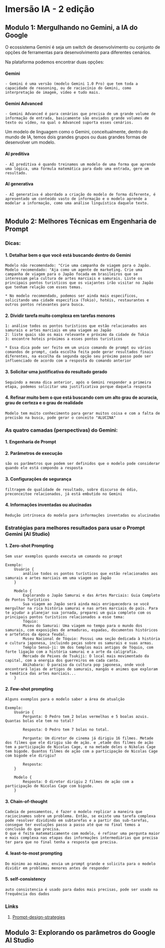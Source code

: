 # Imersão IA - 2 edição

## Modulo 1: Mergulhando no Gemini, a IA do Google

O ecossistema Gemini é seja um switch de desenvolvimento ou conjunto de opções de ferramentas para desenvolvimento para diferentes cenários.

Na plataforma podemos encontrar duas opções:
#### Gemini
    - Gemini é uma versão (modelo Gemini 1.0 Pro) que tem toda a capacidade de reasoning, ou de raciocínio do Gemini, como interpretação de imagem, vídeo e tudo mais.
#### Gemini Advanced
    - Gemini Advanced é para cenários que precisa de um grande volume de informação de entrada, basicamente são enviados grande volumes de texto ou vídeo, na qual o Advanced suporta esses cenários.

Um modelo de linguagem como o Gemini, conceitualmente, dentro do mundo de IA, temos dois grandes grupos ou duas grandes formas de desenvolver um modelo.
#### AI preditiva
    - AI preditiva é quando treinamos um modelo de uma forma que aprende uma lógica, uma fórmula matemática para dado uma entrada, gere um resultado.
#### AI generativa
    - AI generativa é abordado a criação do modelo de forma diferente, é apresentado um conteúdo vasto de informação e o modelo aprende a modelar a informação, como uma análise linguística daquele texto.



#
## Modulo 2: Melhores Técnicas em Engenharia de Prompt

### Dicas:
#### 1. Detalhar bem o que você está buscando dentro do Gemini
    Modelo não recomendado: "Crie uma campanha de viagem para o Japão.
    Modelo recomendado: "Aja como um agente de marketing. Crie uma campanha de viagem para o Japão focada em brasileiros que se interessam pela cultura de artes marciais e samurais. Liste os principais pontos turisticos que os viajantes irão visitar no Japão que tenham relação com esses temas.
    
    * No modelo recomendado, podemos ser ainda mais especificos, solicitando uma cidade especifica (Tokio), hotéis, restaurantes e outros pontos relevantes para busca.
    
#### 2. Dividir tarefa muito complexa em tarefas menores
    1: análise todos os pontos turísticos que estão relacionados aos samurais e artes marciais em uma viagem ao Japão
    2: liste quais são os mais relevante e próximo da cidade de Tokio
    3: encontre hoteis próximos a esses pontos turisticos
    
    * Essa dica pode ser feito em um unico comando de prompt ou vários comandos de prompt, cada escolha feita pode gerar resultados finais diferentes, na escolha da segunda opção seu próximo passo pode ser influenciado de acordo com a resposta do comando anterior 
    
#### 3. Solicitar uma justificativa do resultado gerado
    Seguindo a mesma dica anterior, após o Gemini responder a primeira etapa, podemos solicitar uma justificativa porque daquela resposta
        
#### 4. Refinar muito bem o que está buscando com um alto grau de acuracia, grau de certeza e o grau de realidade
    Modelo tem muito conhecimento para gerar muitos coisa e com a falta de precisão na busca, pode gerar o conceito "ALUCINA"



### As quatro camadas (perspectivas) do Gemini:
#### 1. Engenharia de Prompt
#### 2. Parâmetros de execução
    são os parâmetros que podem ser definidos que o modelo pode considerar quando ele está compondo a resposta
#### 3. Configurações de segurança
    filtragem de qualidade de resultado, sobre discurso de ódio, preconceitoe relacionados, já está embutido no Gemini
#### 4. Informações inventadas ou alucinadas
    Redução intrínseca do modelo para informações inventadas ou alucinadas



### Estratégias para melhores resultados para usar o Prompt Gemini (AI Studio)
#### 1. Zero-shot Prompting
    Sem usar exemplos quando executa um comando no prompt

    Exemplo:
        Usuário {
            análise todos os pontos turísticos que estão relacionados aos samurais e artes marciais em uma viagem ao Japão
        }
        
        Modelo {
            Explorando o Japão Samurai e das Artes Marciais: Guia Completo de Pontos Turísticos
            Sua viagem ao Japão será ainda mais enriquecedora se você mergulhar na rica história samurai e nas artes marciais do país. Para te ajudar a planejar sua jornada, preparei um guia completo com os principais pontos turísticos relacionados a esse tema:
            Tóquio:
            Museu do Samurai: Uma viagem no tempo para o mundo dos samurais, com exposições de armaduras, espadas, documentos históricos e artefatos da época feudal.
            Museu Nacional de Tóquio: Possui uma seção dedicada à história e cultura japonesa, incluindo peças sobre os samurais e suas armas.
            Templo Sensō-ji: Um dos templos mais antigos de Tóquio, com forte ligação com a história samurai e a arte da caligrafia.
            Mercado de Peixes de Tsukiji: O local mais movimentado da capital, com a energia dos guerreiros em cada canto.
            Akihabara: O paraíso da cultura pop japonesa, onde você encontrará lojas de artigos de samurais, mangás e animes que exploram a temática das artes marciais...
        }

#### 2. Few-shot prompting
    Alguns exemplos para o modelo saber a área de atualção

    Exemplo:
        Usuário {
            Pergunta: O Pedro tem 2 bolas vermelhas e 5 boalas azuis. Quantas bolas ele tem no total?

            Resposta: O Pedro tem 7 bolas no total.

            Pergunta: Um diretor de cinema já dirigiu 16 filmes. Metade dos filmes que ele dirigiu são de ação. e ,etade dos filmes de ação tem a participação de Nicolas Cage, e na metade deles o Nikolas Cage tem bigode. Quantos filmes de ação com a participação de Nicolas Cage com bigode ele dirigiu?

            Resposta:
        }

        Modelo {
            Resposta: O diretor dirigiu 2 filmes de ação com a participação de Nicolas Cage com bigode.
        }

#### 3. Chain-of-thought
    Cadeia de pensamentos, é fazer o modelo replicar a maneira que raciocinamos sobre um problema. Então, se existe uma tarefa complexa pode resolver dividindo em subtarefas e a partir das sub-tarefas, consegue ter evoluções passo a passo até que no final temos a conclusão do que precisa.
    O que é feito matematicamente com modelo, é refinar uma pergunta maior e mais complexa nas etapas das informações intermediárias que precisa ter para que no final tenha a resposta que precisa.

#### 4. least-to-most prompting
    Do minimo ao máximo, envia um prompt grande e solicita para o modelo dividir em problemas menores antes de responder

#### 5. self-consistency
    auto consistencia é usado para dados mais precisas, pode ser usado na frequência dos dados

### Links
1. [Prompt-design-strategies](https://cloud.google.com/vertex-ai/generative-ai/docs/learn/prompt-design-strategies?hl=pt-br)




## Modulo 3: Explorando os parâmetros do Google AI Studio
